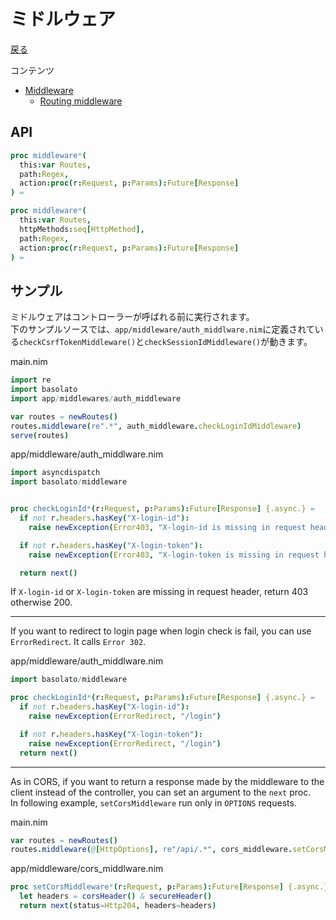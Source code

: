 ミドルウェア
===
[戻る](../../README.md)

コンテンツ

<!--ts-->
   * [Middleware](#middleware)
      * [Routing middleware](#routing-middleware)

<!-- Added by: root, at: Sun Dec 27 18:20:43 UTC 2020 -->

<!--te-->

## API
```nim
proc middleware*(
  this:var Routes,
  path:Regex,
  action:proc(r:Request, p:Params):Future[Response]
) =

proc middleware*(
  this:var Routes,
  httpMethods:seq[HttpMethod],
  path:Regex,
  action:proc(r:Request, p:Params):Future[Response]
) =
```

## サンプル
ミドルウェアはコントローラーが呼ばれる前に実行されます。  
下のサンプルソースでは、`app/middleware/auth_middlware.nim`に定義されている`checkCsrfTokenMiddleware()`と`checkSessionIdMiddleware()`が動きます。

main.nim
```nim
import re
import basolato
import app/middlewares/auth_middleware

var routes = newRoutes()
routes.middleware(re".*", auth_middleware.checkLoginIdMiddleware)
serve(routes)
```

app/middleware/auth_middlware.nim
```nim
import asyncdispatch
import basolato/middleware


proc checkLoginId*(r:Request, p:Params):Future[Response] {.async.} =
  if not r.headers.hasKey("X-login-id"):
    raise newException(Error403, "X-login-id is missing in request header")

  if not r.headers.hasKey("X-login-token"):
    raise newException(Error403, "X-login-token is missing in request header")

  return next()
```

If `X-login-id` or `X-login-token` are missing in request header, return 403 otherwise 200.

---

If you want to redirect to login page when login check is fail, you can use `ErrorRedirect`. It calls `Error 302`.

app/middleware/auth_middlware.nim
```nim
import basolato/middleware

proc checkLoginId*(r:Request, p:Params):Future[Response] {.async.} =
  if not r.headers.hasKey("X-login-id"):
    raise newException(ErrorRedirect, "/login")

  if not r.headers.hasKey("X-login-token"):
    raise newException(ErrorRedirect, "/login")
  return next()
```

---

As in CORS, if you want to return a response made by the middleware to the client instead of the controller, you can set an argument to the `next` proc.  
In following example, `setCorsMiddleware` run only in `OPTIONS` requests.

main.nim
```nim
var routes = newRoutes()
routes.middleware(@[HttpOptions], re"/api/.*", cors_middleware.setCorsMiddleware)
```

app/middleware/cors_middlware.nim
```nim
proc setCorsMiddleware*(r:Request, p:Params):Future[Response] {.async.} =
  let headers = corsHeader() & secureHeader()
  return next(status=Http204, headers=headers)
```
